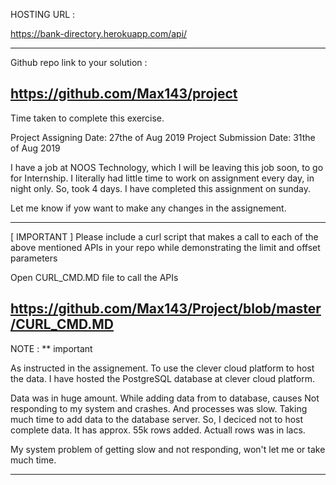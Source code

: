HOSTING URL :  

https://bank-directory.herokuapp.com/api/

-----------------------------------------------------------------------------------------------
Github repo link to your solution :

https://github.com/Max143/project
-----------------------------------------------------------------------------------------------
Time taken to complete this exercise.

Project Assigning Date: 27the of Aug 2019
Project Submission Date: 31the of Aug 2019

I have a job at NOOS Technology, which I will be leaving this job soon, to go for Internship. 
I literally  had little time to work on assignment every day, in night only. So, took 4 days.
I have completed this assignment on sunday. 

Let me know if yow want to make any changes in the assignement.

-----------------------------------------------------------------------------------------------
[ IMPORTANT ] Please include a curl script that makes a call to each of the above mentioned APIs in your repo while demonstrating the limit and offset parameters

Open CURL_CMD.MD file to call the APIs

https://github.com/Max143/Project/blob/master/CURL_CMD.MD
-------------------------------------------------------------------------------------------------


NOTE : ** important

As instructed in the assignement. To use the clever cloud platform to host the data. 
I have hosted the PostgreSQL database at clever cloud platform.

Data was in huge amount. While adding data from to database, causes Not responding to my system and crashes.
And processes was slow. Taking much time to add data to the database server. 
So, I deciced not to host complete data. It has approx. 55k rows added. Actuall rows was in lacs. 

My system problem of getting slow and not responding, won't let me or take much time.

-----------------------------------------------------------------------------------------------------
